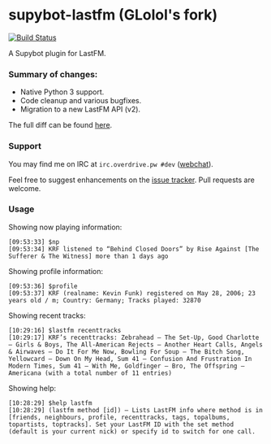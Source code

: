 supybot-lastfm (GLolol's fork)
==============

[![Build Status](https://travis-ci.org/GLolol/supybot-lastfm.svg?branch=devel)](https://travis-ci.org/GLolol/supybot-lastfm)

A Supybot plugin for LastFM.

### Summary of changes:

- Native Python 3 support.
- Code cleanup and various bugfixes.
- Migration to a new LastFM API (v2).

The full diff can be found [here](https://github.com/GLolol/supybot-lastfm/compare/krf:master...devel). 

### Support
You may find me on IRC at `irc.overdrive.pw #dev` ([webchat](http://webchat.overdrive.pw/?channels=dev)).

Feel free to suggest enhancements on the [issue tracker](https://github.com/GLolol/supybot-lastfm/issues). Pull requests are welcome. 

### Usage

Showing now playing information:
```
[09:53:33] $np
[09:53:34] KRF listened to “Behind Closed Doors” by Rise Against [The Sufferer & The Witness] more than 1 days ago
```

Showing profile information:
```
[09:53:36] $profile
[09:53:37] KRF (realname: Kevin Funk) registered on May 28, 2006; 23 years old / m; Country: Germany; Tracks played: 32870
```

Showing recent tracks:
```
[10:29:16] $lastfm recenttracks
[10:29:17] KRF’s recenttracks: Zebrahead – The Set-Up, Good Charlotte – Girls & Boys, The All-American Rejects – Another Heart Calls, Angels & Airwaves – Do It For Me Now, Bowling For Soup – The Bitch Song, Yellowcard – Down On My Head, Sum 41 – Confusion And Frustration In Modern Times, Sum 41 – With Me, Goldfinger – Bro, The Offspring – Americana (with a total number of 11 entries)
```

Showing help:
```
[10:28:29] $help lastfm
[10:28:29] (lastfm method [id]) — Lists LastFM info where method is in [friends, neighbours, profile, recenttracks, tags, topalbums, topartists, toptracks]. Set your LastFM ID with the set method (default is your current nick) or specify id to switch for one call.
```
